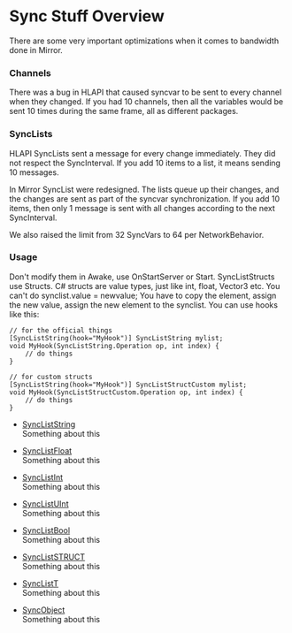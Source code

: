 # Sync Stuff Overview

There are some very important optimizations when it comes to bandwidth done in
Mirror.

### Channels

There was a bug in HLAPI that caused syncvar to be sent to every channel when
they changed. If you had 10 channels, then all the variables would be sent 10
times during the same frame, all as different packages.

### SyncLists

HLAPI SyncLists sent a message for every change immediately. They did not
respect the SyncInterval. If you add 10 items to a list, it means sending 10
messages.

In Mirror SyncList were redesigned. The lists queue up their changes, and the
changes are sent as part of the syncvar synchronization. If you add 10 items,
then only 1 message is sent with all changes according to the next SyncInterval.

We also raised the limit from 32 SyncVars to 64 per NetworkBehavior.

### Usage

Don't modify them in Awake, use OnStartServer or Start. SyncListStructs use
Structs. C\# structs are value types, just like int, float, Vector3 etc. You
can't do synclist.value = newvalue; You have to copy the element, assign the new
value, assign the new element to the synclist. You can use hooks like this:

```
// for the official things
[SyncListString(hook="MyHook")] SyncListString mylist;
void MyHook(SyncListString.Operation op, int index) {
    // do things
}
     
// for custom structs
[SyncListString(hook="MyHook")] SyncListStructCustom mylist;
void MyHook(SyncListStructCustom.Operation op, int index) {
    // do things
}
```

-   [SyncListString](SyncListString)  
    Something about this

-   [SyncListFloat](SyncListFloat)  
    Something about this

-   [SyncListInt](SyncListInt)  
    Something about this

-   [SyncListUInt](SyncListUInt)  
    Something about this

-   [SyncListBool](SyncListBool)  
    Something about this

-   [SyncListSTRUCT](SyncListSTRUCT)  
    Something about this

-   [SyncListT](SyncListT)  
    Something about this

-   [SyncObject](SyncObject)  
    Something about this
